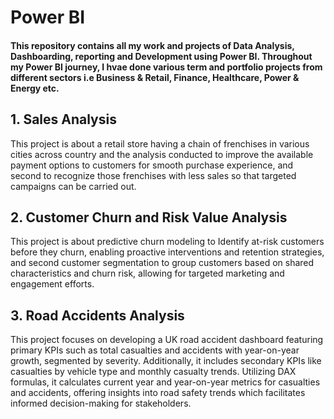 # Power BI
#### This repository contains all my work and projects of Data Analysis, Dashboarding, reporting and Development using Power BI. Throughout my Power BI journey, I hvae done various term and portfolio projects from different sectors i.e Business & Retail, Finance, Healthcare, Power & Energy etc.

## 1. Sales Analysis
This project is about a retail store having a chain of frenchises in various cities across country and the analysis conducted to improve the available payment options to customers for smooth purchase experience, and second to recognize those frenchises with less sales so that targeted campaigns can be carried out.

## 2. Customer Churn and Risk Value Analysis
This project is about predictive churn modeling to Identify at-risk customers before they churn, enabling proactive interventions and retention strategies, and second customer segmentation to group customers based on shared characteristics and churn risk, allowing for targeted marketing and engagement efforts.

## 3. Road Accidents Analysis
This project focuses on developing a UK road accident dashboard featuring primary KPIs such as total casualties and accidents with year-on-year growth, segmented by severity. Additionally, it includes secondary KPIs like casualties by vehicle type and monthly casualty trends. Utilizing DAX formulas, it calculates current year and year-on-year metrics for casualties and accidents, offering insights into road safety trends which facilitates informed decision-making for stakeholders.
